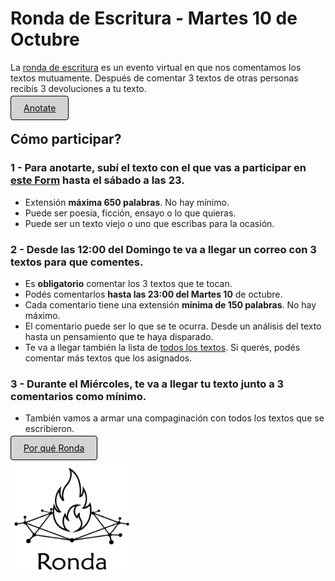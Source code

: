 # Ronda de Escritura - Martes 10 de Octubre

La [ronda de escritura](comentarios.md) es un evento virtual en que nos comentamos los textos mutuamente. Después de comentar 3 textos de otras personas recibís 3 devoluciones a tu texto.

[<span style="padding: 10px 20px; background-color: #D3D3D3; color: #0A0A0A; border: 1px solid #000; border-radius: 4px; cursor: pointer; transition: background-color 0.3s ease;">Anotate</span>](https://forms.gle/FtaZvHhzamYS2LWZ6)

## Cómo participar?

### 1 - Para anotarte, subí el texto con el que vas a participar en [este Form](https://forms.gle/FtaZvHhzamYS2LWZ6) hasta el sábado a las 23.

- Extensión **máxima 650 palabras**. No hay mínimo.
- Puede ser poesía, ficción, ensayo o lo que quieras.
- Puede ser un texto viejo o uno que escribas para la ocasión.

### 2 - Desde las 12:00 del Domingo te va a llegar un correo con 3 textos para que comentes.

- Es **obligatorio** comentar los 3 textos que te tocan.
- Podés comentarlos **hasta las 23:00 del Martes 10** de octubre.
- Cada comentario tiene una extensión **mínima de 150 palabras**. No hay máximo.
- El comentario puede ser lo que se te ocurra. Desde un análisis del texto hasta un pensamiento que te haya disparado.
- Te va a llegar también la lista de [todos los textos](comentarios.md). Si querés, podés comentar más textos que los asignados.

### 3 - Durante el Miércoles, te va a llegar tu texto junto a 3 comentarios como mínimo.

- También vamos a armar una compaginación con todos los textos que se escribieron.
  
[<span style="padding: 10px 20px; background-color: #D3D3D3; color: #0A0A0A; border: 1px solid #000; border-radius: 4px; cursor: pointer; transition: background-color 0.3s ease;">Por qué Ronda</span>](propuesta.md)

<a href="index.html">
  <img src="logo.png" alt="Logo" width="199" height="178">
</a>

<link rel="shortcut icon" type="image/x-icon" href="favicon.ico">
